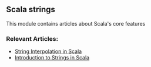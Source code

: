 ## Scala strings

This module contains articles about Scala's core features

### Relevant Articles: 

- [String Interpolation in Scala](https://www.baeldung.com/scala/string-interpolation)
- [Introduction to Strings in Scala](https://www.baeldung.com/scala/strings-intro)
